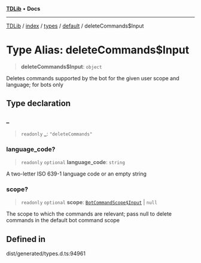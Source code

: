 [**TDLib**](../../../../../../README.md) • **Docs**

***

[TDLib](../../../../../../modules.md) / [index](../../../../../README.md) / [types](../../../README.md) / [default](../README.md) / deleteCommands$Input

# Type Alias: deleteCommands$Input

> **deleteCommands$Input**: `object`

Deletes commands supported by the bot for the given user scope and language; for bots only

## Type declaration

### \_

> `readonly` **\_**: `"deleteCommands"`

### language\_code?

> `readonly` `optional` **language\_code**: `string`

A two-letter ISO 639-1 language code or an empty string

### scope?

> `readonly` `optional` **scope**: [`BotCommandScope$Input`](BotCommandScope$Input.md) \| `null`

The scope to which the commands are relevant; pass null to delete commands in the default bot command scope

## Defined in

dist/generated/types.d.ts:94961

